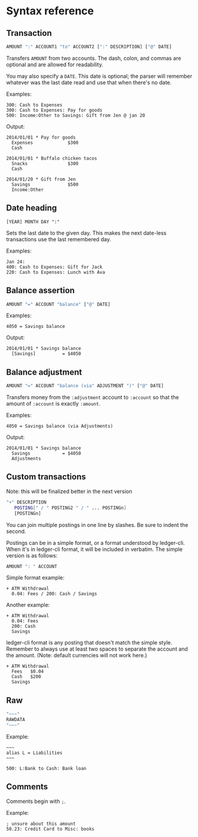# Syntax reference

## Transaction

```sh
AMOUNT ":" ACCOUNT1 "to" ACCOUNT2 [":" DESCRIPTION] ["@" DATE]
```

Transfers `AMOUNT` from two accounts. The dash, colon, and commas are optional 
and are allowed for readability.

You may also specify a `DATE`. This date is optional; the parser will remember 
whatever was the last date read and use that when there's no date.

Examples:

    300: Cash to Expenses
    300: Cash to Expenses: Pay for goods
    500: Income:Other to Savings: Gift from Jen @ jan 20

Output:

    2014/01/01 * Pay for goods
      Expenses             $300
      Cash

    2014/01/01 * Buffalo chicken tacos
      Snacks               $300
      Cash

    2014/01/20 * Gift from Jen
      Savings              $500
      Income:Other

## Date heading

    [YEAR] MONTH DAY ":"

Sets the last date to the given day. This makes the next date-less transactions 
use the last remembered day.

Examples:

    Jan 24:
    400: Cash to Expenses: Gift for Jack
    220: Cash to Expenses: Lunch with Ava

## Balance assertion

```sh
AMOUNT "=" ACCOUNT "balance" ["@" DATE]
```

Examples:

    4050 = Savings balance

Output:

    2014/01/01 * Savings balance
      [Savings]          = $4050

## Balance adjustment

```sh
AMOUNT "=" ACCOUNT "balance (via" ADJUSTMENT ")" ["@" DATE]
```

Transfers money from the `:adjustment` account to `:account` so that the amount 
of `:account` is exactly `:amount`.

Examples:

    4050 = Savings balance (via Adjustments)

Output:

    2014/01/01 * Savings balance
      Savings            = $4050
      Adjustments

## Custom transactions

Note: this will be finalized better in the next version

```sh
"+" DESCRIPTION
   POSTING[" / " POSTING2 " / " ... POSTINGn]
   [POSTINGn]
 ```

You can join multiple postings in one line by slashes. Be sure to indent the 
second.

Postings can be in a simple format, or a format understood by ledger-cli. When 
it's in ledger-cli format, it will be included in verbatim. The simple version 
is as follows:

```sh
AMOUNT ": " ACCOUNT
```

Simple format example:

    + ATM Withdrawal
      0.04: Fees / 200: Cash / Savings

Another example:

    + ATM Withdrawal
      0.04: Fees
      200: Cash
      Savings

ledger-cli format is any posting that doesn't match the simple style.  Remember 
to always use at least two spaces to separate the account and the amount. (Note: 
    default currencies will not work here.)

    + ATM Withdrawal
      Fees   $0.04
      Cash   $200
      Savings

## Raw

``` sh
"~~~"
RAWDATA
"~~~"
```

Example:

    ~~~
    alias L = Liabilities
    ~~~

    500: L:Bank to Cash: Bank loan

## Comments

Comments begin with `;`.

Example:

```
; unsure about this amount
50.23: Credit Card to Misc: books
```
